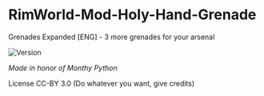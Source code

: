 # RimWorld-Mod-Holy-Hand-Grenade
Grenades Expanded [ENG] - 3 more grenades for your arsenal

<img src="https://camo.githubusercontent.com/1e4f97e52db576a793e373a27c2de38c026bb3f1/68747470733a2f2f696d672e736869656c64732e696f2f62616467652f52696d776f726c642d312e302d677265656e2e737667" alt="Version" data-canonical-src="https://img.shields.io/badge/Rimworld-1.0-green.svg" style="max-width:100%;"></a>

<i>Made in honor of Monthy Python</i>

License CC-BY 3.0 (Do whatever you want, give credits)
